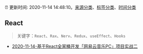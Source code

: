 :alarm_clock: 更新时间: 2020-11-14 14:48:10。[来源分类](../README.md)、[标签分类](../TAGS.md)、[时间分类](../TIMELINE.md)

## React


> 关键字：`React`、`Rax`、`Nerv`、`Redux`、`useEffect`、`Hooks`



- [2020-11-14-基于React全家桶开发「网易云音乐PC」项目实战二](https://juejin.im/post/6894914653479960583) 